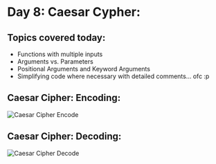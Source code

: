 # Day 8: Caesar Cypher:

## Topics covered today:
- Functions with multiple inputs
- Arguments vs. Parameters
- Positional Arguments and Keyword Arguments
- Simplifying code where necessary with detailed comments... ofc :p 

## Caesar Cipher: Encoding:
![Caesar Cipher Encode](https://github.com/Christopherdillard99/Python-100-Days-of-Code/assets/121410201/24a68668-bfd6-4e0c-a0ed-151abc8e2766)

## Caesar Cipher: Decoding:
![Caesar Cipher Decode](https://github.com/Christopherdillard99/Python-100-Days-of-Code/assets/121410201/90cc17ed-e8df-4aef-8d94-f878b9f33ab1)

